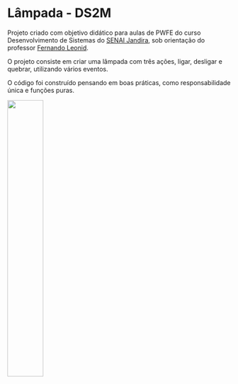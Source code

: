 # Lâmpada - DS2M

Projeto criado com objetivo didático para aulas de PWFE do curso Desenvolvimento de Sistemas do [SENAI Jandira](https://jandira.sp.senai.br/), sob orientação do professor [Fernando Leonid](https://github.com/fernandoLeonid).

O projeto consiste em criar uma lâmpada com três ações, ligar, desligar e quebrar, utilizando vários eventos.

O código foi construído pensando em boas práticas, como responsabilidade única e funções puras.

<a href="https://storyset.com/illustration/devices/bro">
  <img align="center" src="Devices-bro (1).png" width=40% height=40%/>
</a>

<!-- ![](img/Capturar.PNG) 
 -->
 
 

